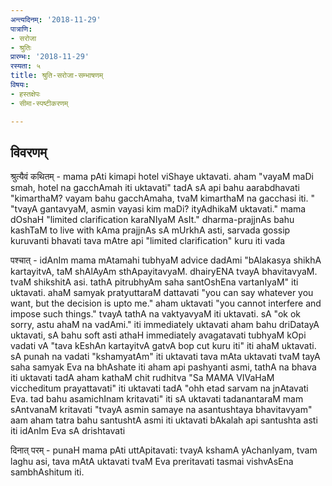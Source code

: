 ```yaml
---
अन्त्यदिनम्: '2018-11-29'
पात्राणि:
- सरोजा
- श्रुतिः
प्रारम्भः: '2018-11-29'
रस्यता: ५
title: श्रुति-सरोजा-सम्भाषणम्
विषयः:
- हस्तक्षेपः
- सीमा-स्पष्टीकरणम्

---
```


## विवरणम्
श्रुत्यैवं कथितम् -
mama pAti kimapi hotel viShaye uktavati.
aham "vayaM maDi smah, hotel na gacchAmah iti uktavati"
tadA sA api bahu aarabdhavati "kimarthaM? vayam bahu gacchAmaha, tvaM kimarthaM na gacchasi iti. "
"tvayA gantavyaM, asmin vayasi kim maDi? ityAdhikaM uktavati."
mama dOshaH "limited clarification karaNIyaM AsIt."
dharma-prajjnAs bahu kashTaM to live with kAma prajjnAs
sA mUrkhA asti, sarvada gossip kuruvanti bhavati
tava mAtre api "limited clarification" kuru iti vada

पश्चात् -
idAnIm mama mAtamahi tubhyaM advice dadAmi "bAlakasya shikhA kartayitvA, taM shAlAyAm sthApayitavyaM. dhairyENA tvayA bhavitavyaM. tvaM shikshitA asi. tathA pitrubhyAm saha santOshEna vartanIyaM" iti uktavati.
ahaM samyak pratyuttaraM dattavati "you can say whatever you want, but the decision is upto me."
aham uktavati "you cannot interfere and impose such things."
tvayA tathA na vaktyavyaM iti uktavati.
sA "ok ok sorry, astu ahaM na vadAmi."
iti immediately uktavati
aham bahu driDatayA uktavati, sA bahu soft asti
athaH immediately avagatavati
tubhyaM kOpi vadati vA "tava kEshAn kartayitvA gatvA bop cut kuru iti"
iti ahaM uktavati.
sA punah na vadati
"kshamyatAm" iti uktavati
tava mAta uktavati tvaM tayA saha samyak Eva na bhAshate iti
aham api pashyanti asmi, tathA na bhava
iti uktavati
tadA aham kathaM chit rudhitva "Sa MAMA VIVaHaM viccheditum prayattavati"
iti uktavati
tadA "ohh etad sarvam na jnAtavati Eva. tad bahu asamichInam kritavati" iti sA uktavati
tadanantaraM mam sAntvanaM kritavati
"tvayA asmin samaye na asantushtaya bhavitavyam"
aam
aham tatra bahu santushtA asmi iti uktavati
bAkalah api santushta asti iti idAnIm Eva sA drishtavati

दिनात् परम् - punaH mama pAti uttApitavati: tvayA kshamA yAchanIyam, tvam laghu asi, tava mAtA uktavati tvaM Eva preritavati tasmai vishvAsEna sambhAshitum iti.

